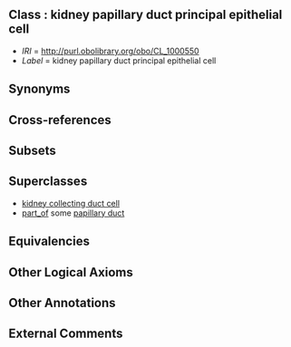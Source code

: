 
## Class : kidney papillary duct principal epithelial cell

 * *IRI* = http://purl.obolibrary.org/obo/CL_1000550
 * *Label* = kidney papillary duct principal epithelial cell

## Synonyms


## Cross-references


## Subsets


## Superclasses

 * [kidney collecting duct cell](../../CL/25/CL_1001225.md)
 * [part_of](../../BFO/50/BFO_0000050.md) some [papillary duct](../../UBERON/67/UBERON_0005167.md)

## Equivalencies


## Other Logical Axioms


## Other Annotations


## External Comments

